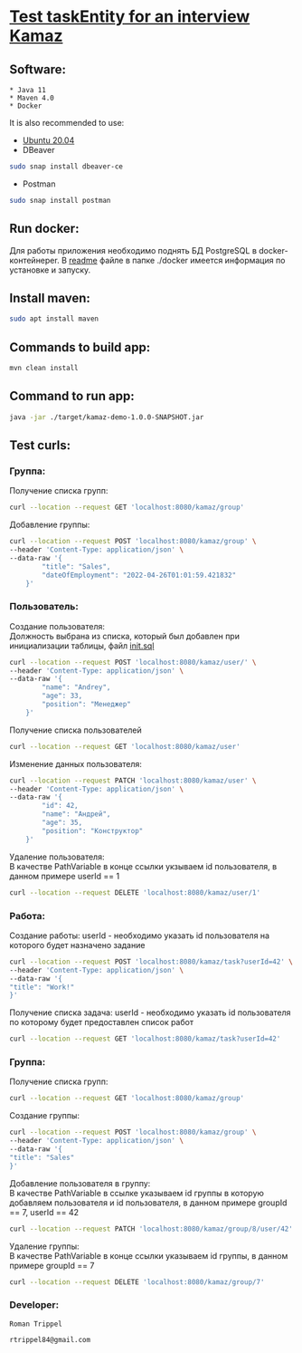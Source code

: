 # [Test taskEntity for an interview Kamaz](https://github.com/REMchik/kamaz-test)

## Software:
```
* Java 11
* Maven 4.0
* Docker
```

It is also recommended to use:
* [Ubuntu 20.04](https://releases.ubuntu.com/20.04/) 
* DBeaver
```bash
sudo snap install dbeaver-ce
```
* Postman
```bash
sudo snap install postman
```

## Run docker:
Для работы приложения необходимо поднять БД PostgreSQL в docker-контейнереr.
В [readme](./docker/README.md) файле в папке ./docker имеется информация по установке и запуску.

## Install maven:
```bash
sudo apt install maven
```

## Commands to build app:
```bash
mvn clean install
```

## Command to run app:
```bash
java -jar ./target/kamaz-demo-1.0.0-SNAPSHOT.jar
```
## Test curls:
### Группа:
Получение списка групп:
```bash
curl --location --request GET 'localhost:8080/kamaz/group'
```
Добавление группы:
```bash
curl --location --request POST 'localhost:8080/kamaz/group' \
--header 'Content-Type: application/json' \
--data-raw '{
        "title": "Sales",
        "dateOfEmployment": "2022-04-26T01:01:59.421832"
    }'
```
### Пользователь:
Создание пользователя:
<br> Должность выбрана из списка, который был добавлен при инициализации таблицы, файл [init.sql](./docker/postgresql/init.sql) 
```bash
curl --location --request POST 'localhost:8080/kamaz/user/' \
--header 'Content-Type: application/json' \
--data-raw '{
        "name": "Andrey",
        "age": 33,
        "position": "Менеджер"
    }'
```
Получение списка пользователей
```bash
curl --location --request GET 'localhost:8080/kamaz/user'
```
Изменение данных пользователя:
```bash
curl --location --request PATCH 'localhost:8080/kamaz/user' \
--header 'Content-Type: application/json' \
--data-raw '{
        "id": 42,
        "name": "Андрей",
        "age": 35,
        "position": "Конструктор"
    }'
```
Удаление пользователя:
<br>В качестве PathVariable в конце ссылки укзываем id пользователя, в данном примере userId == 1
```bash
curl --location --request DELETE 'localhost:8080/kamaz/user/1'
```
### Работа:
Создание работы:
userId - необходимо указать id пользователя на которого будет назначено задание
```bash
curl --location --request POST 'localhost:8080/kamaz/task?userId=42' \
--header 'Content-Type: application/json' \
--data-raw '{
"title": "Work!"
}'
```
Получение списка задача:
userId - необходимо указать id пользователя по которому будет предоставлен список работ
```bash
curl --location --request GET 'localhost:8080/kamaz/task?userId=42'
```
### Группа:
Получение списка групп:
```bash
curl --location --request GET 'localhost:8080/kamaz/group'
```
Создание группы:
```bash
curl --location --request POST 'localhost:8080/kamaz/group' \
--header 'Content-Type: application/json' \
--data-raw '{
"title": "Sales"
}'
```
Добавление пользователя в группу:
<br>В качестве PathVariable в ссылке указываем id группы в которую добавляем пользователя и id пользователя, в данном примере groupId == 7, userId == 42
```bash
curl --location --request PATCH 'localhost:8080/kamaz/group/8/user/42'
```
Удаление группы:
<br>В качестве PathVariable в конце ссылки указываем id группы, в данном примере groupId == 7
```bash
curl --location --request DELETE 'localhost:8080/kamaz/group/7'
```


### Developer:
```
Roman Trippel

rtrippel84@gmail.com
```